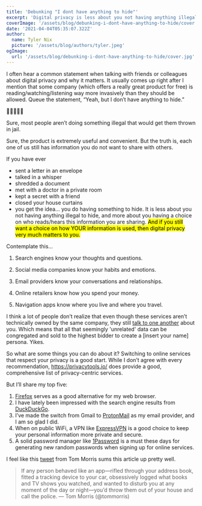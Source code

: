 ```yaml
---
title: 'Debunking "I dont have anything to hide"'
excerpt: 'Digital privacy is less about you not having anything illegal to hide, and more about you having a choice on who reads/hears your information.'
coverImage: '/assets/blog/debunking-i-dont-have-anything-to-hide/cover.jpg'
date: '2021-04-04T05:35:07.322Z'
author:
  name: Tyler Nix
  picture: '/assets/blog/authors/tyler.jpeg'
ogImage:
  url: '/assets/blog/debunking-i-dont-have-anything-to-hide/cover.jpg'
---
```


I often hear a common statement when talking with friends or colleagues about digital privacy and why it matters. It usually comes up right after I mention that some company (which offers a really great product for free) is reading/watching/listening way more invasively than they should be allowed. Queue the statement, “Yeah, but I don’t have anything to hide.” 

🤦‍♂️🤦‍♀️🤦

Sure, most people aren’t doing something illegal that would get them thrown in jail. 

Sure, the product is extremely useful and convenient. But the truth is, each one of us still has information you do not want to share with others. 

If you have ever
* sent a letter in an envelope
* talked in a whisper
* shredded a document
* met with a doctor in a private room
* kept a secret with a friend
* closed your house curtains
* you get the idea... 
you do having something to hide. It is less about you not having anything illegal to hide, and more about you having a choice on who reads/hears this information you are sharing. <mark>And if you still want a choice on how YOUR information is used, then digital privacy very much matters to you.</mark>

Contemplate this...

1. Search engines know your thoughts and questions.

2. Social media companies know your habits and emotions.

3. Email providers know your conversations and relationships.

4. Online retailers know how you spend your money.

5. Navigation apps know where you live and where you travel. 

I think a lot of people don’t realize that even though these services aren’t technically owned by the same company, they still [talk to one another](https://www.vice.com/en/article/bjpx3w/what-are-data-brokers-and-how-to-stop-my-private-data-collection) about you. Which means that all that seemingly 'unrelated' data can be congregated and sold to the highest bidder to create a [insert your name] persona. Yikes.

So what are some things you can do about it? Switching to online services that respect your privacy is a good start. While I don’t agree with every recommendation, https://privacytools.io/ does provide a good, comprehensive list of privacy-centric services. 

But I’ll share my top five:
1. [Firefox](https://www.mozilla.org/en-US/firefox/) serves as a good alternative for my web browser.
2. I have lately been impressed with the search engine results from [DuckDuckGo](https://duckduckgo.com/).
3. I’ve made the switch from Gmail to [ProtonMail](https://protonmail.com/) as my email provider, and I am so glad I did.
4. When on public WiFi, a VPN like [ExpressVPN](https://www.expressvpn.com/) is a good choice to keep your personal information more private and secure.
5. A solid password manager like [1Password](https://1password.com/) is a must these days for generating new random passwords when signing up for online services.

I feel like this [tweet](https://twitter.com/tommorris/status/1360193333419773952) from Tom Morris sums this article up pretty well.

> If any person behaved like an app—rifled through your address book, fitted a tracking device to your car, obsessively logged what books and TV shows you watched, and wanted to disturb you at any moment of the day or night—you’d throw them out of your house and call the police. — Tom Morris (@tommorris)
 
